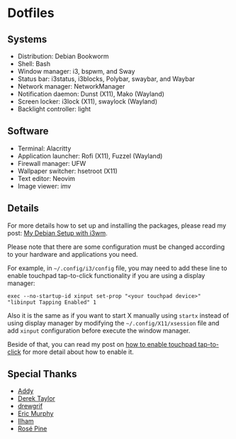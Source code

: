 # Dotfiles

## Systems

- Distribution: Debian Bookworm
- Shell: Bash
- Window manager: i3, bspwm, and Sway
- Status bar: i3status, i3blocks, Polybar, swaybar, and Waybar
- Network manager: NetworkManager
- Notification daemon: Dunst (X11), Mako (Wayland)
- Screen locker: i3lock (X11), swaylock (Wayland)
- Backlight controller: light

## Software

- Terminal: Alacritty
- Application launcher: Rofi (X11), Fuzzel (Wayland)
- Firewall manager: UFW
- Wallpaper switcher: hsetroot (X11)
- Text editor: Neovim
- Image viewer: imv

## Details

For more details how to set up and installing the packages,
please read my post:
[My Debian Setup with i3wm](https://wahyuwiyoko.github.io/blog/linux/my-debian-setup-with-i3wm/).

Please note that there are some configuration must be changed
according to your hardware and applications you need.

For example, in `~/.config/i3/config` file, you may need to add these line to enable
touchpad tap-to-click functionality if you are using a display manager:

```
exec --no-startup-id xinput set-prop "<your touchpad device>" "libinput Tapping Enabled" 1
```

Also it is the same as if you want to start X manually using `startx` instead
of using display manager by modifying the `~/.config/X11/xsession` file and
add `xinput` configuration before execute the window manager.

Beside of that, you can read my post on
[how to enable touchpad tap-to-click](https://wahyuwiyoko.github.io/blog/linux/enable-touchpad-tap-to-click/)
for more detail about how to enable it.

## Special Thanks

- [Addy](https://github.com/addy-dclxvi)
- [Derek Taylor](https://gitlab.com/dwt1)
- [drewgrif](https://github.com/drewgrif)
- [Eric Murphy](https://github.com/ericmurphyxyz)
- [Ilham](https://github.com/ilhamisbored)
- [Rosé Pine](https://rosepinetheme.com/)
